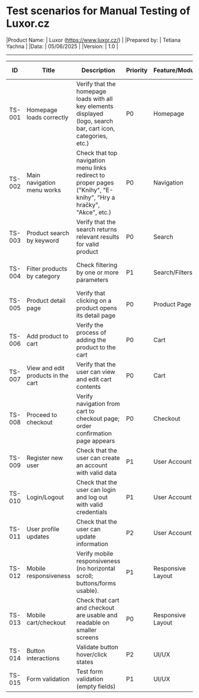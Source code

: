 # Test scenarios for Manual Testing of Luxor.cz

|Product Name: | Luxor (https://www.luxor.cz/) |
|Prepared by:  | Tetiana Yachna                |
|Data:         | 05/06/2025                    |
|Version:      | 1.0                           |

---

| ID    | Title                              | Description                                                                                                      | Priority| Feature/Module   |Test Cases      |
|-------|------------------------------------|------------------------------------------------------------------------------------------------------------------|---------|------------------|----------------|
| TS-001| Homepage loads correctly           | Verify that the homepage loads with all key elements displayed (logo, search bar, cart icon, categories, etc.)   | P0      | Homepage         | TC-001         |
| TS-002| Main navigation menu works         | Check that top navigation menu links redirect to proper pages ("Knihy", "E-knihy", "Hry a hračky", "Akce", etc.) | P0      | Navigation       | TC-002         |
| TS-003| Product search by keyword          | Verify that the search returns relevant results for valid product                                                | P0      | Search           | TC-003         |
| TS-004| Filter products by category        | Check filtering by one or more parameters                                                                        | P1      | Search/Filters   | TC-004, TC-005 |
| TS-005| Product detail page                | Verify that clicking on a product opens its detail page                                                          | P0      | Product Page     | TC-006         |
| TS-006| Add product to cart                | Verify the process of adding the product to the cart                                                             | P0      | Cart             | TC-007 - TC-013|
| TS-007| View and edit products in the cart | Verify that the user can view and edit cart contents                                                             | P0      | Cart             | TC-014 - TC-017|
| TS-008| Proceed to checkout                | Verify navigation from cart to checkout page; order confirmation page appears                                    | P0      | Checkout         | TC-018 - TC-021|
| TS-009| Register new user                  | Check that the user can create an account with valid data                                                        | P1      | User Account     | TC-022 - TC-025|
| TS-010| Login/Logout                       | Check that the user can login and log out with valid credentials                                                 | P1      | User Account     | TC-026 - TC-029|
| TS-011| User profile updates               | Check that the user can update information                                                                       | P2      | User Account     | TC-030         |
| TS-012| Mobile responsiveness              | Verify mobile responsiveness (no horizontal scroll; buttons/forms usable).                                       | P1      | Responsive Layout| TC-031 - TC-033|
| TS-013| Mobile cart/checkout               | Check that cart and checkout are usable and readable on smaller screens                                          | P0      | Responsive Layout| TC-034 - TC-035|
| TS-014| Button interactions                | Validate button hover/click states                                                                               | P2      | UI/UX            | TC-036         |
| TS-015| Form validation                    | Test form validation (empty fields)                                                                              | P1      | UI/UX            | TC-023         |

